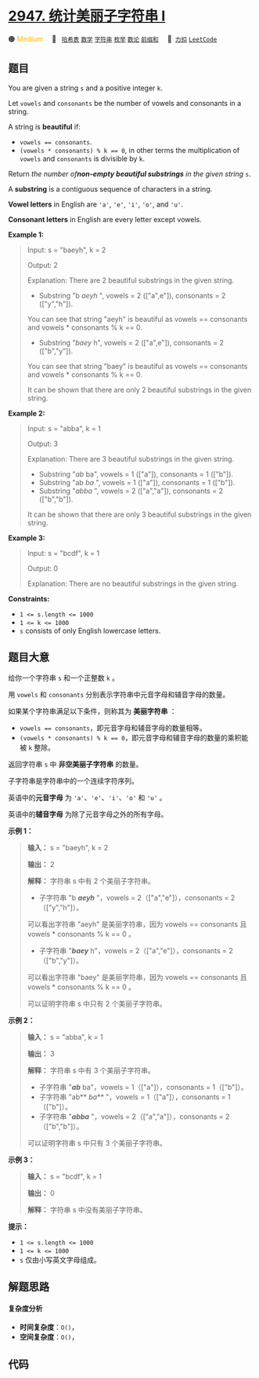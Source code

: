 # [2947. 统计美丽子字符串 I](https://2xiao.github.io/leetcode-js/problem/2947.html)

🟠 <font color=#ffb800>Medium</font>&emsp; 🔖&ensp; [`哈希表`](/tag/hash-table.md) [`数学`](/tag/math.md) [`字符串`](/tag/string.md) [`枚举`](/tag/enumeration.md) [`数论`](/tag/number-theory.md) [`前缀和`](/tag/prefix-sum.md)&emsp; 🔗&ensp;[`力扣`](https://leetcode.cn/problems/count-beautiful-substrings-i) [`LeetCode`](https://leetcode.com/problems/count-beautiful-substrings-i)

## 题目

You are given a string `s` and a positive integer `k`.

Let `vowels` and `consonants` be the number of vowels and consonants in a
string.

A string is **beautiful** if:

  * `vowels == consonants`.
  * `(vowels * consonants) % k == 0`, in other terms the multiplication of `vowels` and `consonants` is divisible by `k`.

Return _the number of**non-empty beautiful substrings** in the given string_
`s`.

A **substring** is a contiguous sequence of characters in a string.

**Vowel letters** in English are `'a'`, `'e'`, `'i'`, `'o'`, and `'u'`.

**Consonant letters** in English are every letter except vowels.



**Example 1:**

> Input: s = "baeyh", k = 2
> 
> Output: 2
> 
> Explanation: There are 2 beautiful substrings in the given string.
> - Substring "b _aeyh_ ", vowels = 2 (["a",e"]), consonants = 2 (["y","h"]).
> 
> You can see that string "aeyh" is beautiful as vowels == consonants and vowels * consonants % k == 0.
> - Substring "_baey_ h", vowels = 2 (["a",e"]), consonants = 2 (["b","y"]). 
> 
> You can see that string "baey" is beautiful as vowels == consonants and vowels * consonants % k == 0.
> 
> It can be shown that there are only 2 beautiful substrings in the given string.

**Example 2:**

> Input: s = "abba", k = 1
> 
> Output: 3
> 
> Explanation: There are 3 beautiful substrings in the given string.
> - Substring "_ab_ ba", vowels = 1 (["a"]), consonants = 1 (["b"]). 
> - Substring "ab _ba_ ", vowels = 1 (["a"]), consonants = 1 (["b"]).
> - Substring "_abba_ ", vowels = 2 (["a","a"]), consonants = 2 (["b","b"]).
> 
> It can be shown that there are only 3 beautiful substrings in the given string.

**Example 3:**

> Input: s = "bcdf", k = 1
> 
> Output: 0
> 
> Explanation: There are no beautiful substrings in the given string.

**Constraints:**

  * `1 <= s.length <= 1000`
  * `1 <= k <= 1000`
  * `s` consists of only English lowercase letters.


## 题目大意

给你一个字符串 `s` 和一个正整数 `k` 。

用 `vowels` 和 `consonants` 分别表示字符串中元音字母和辅音字母的数量。

如果某个字符串满足以下条件，则称其为 **美丽字符串** ：

  * `vowels == consonants`，即元音字母和辅音字母的数量相等。
  * `(vowels * consonants) % k == 0`，即元音字母和辅音字母的数量的乘积能被 `k` 整除。

返回字符串 `s` 中 **非空美丽子字符串** 的数量。

子字符串是字符串中的一个连续字符序列。

英语中的**元音字母** 为 `'a'`、`'e'`、`'i'`、`'o'` 和 `'u'` 。

英语中的**辅音字母** 为除了元音字母之外的所有字母。



**示例 1：**

> 
> 
> 
> 
> 
> **输入：** s = "baeyh", k = 2
> 
> **输出：** 2
> 
> **解释：** 字符串 s 中有 2 个美丽子字符串。
> - 子字符串 "b _**aeyh**_ "，vowels = 2（["a","e"]），consonants = 2（["y","h"]）。
> 
> 可以看出字符串 "aeyh" 是美丽字符串，因为 vowels == consonants 且 vowels * consonants % k == 0 。
> - 子字符串 "_**baey**_ h"，vowels = 2（["a","e"]），consonants = 2（["b","y"]）。
> 
> 可以看出字符串 "baey" 是美丽字符串，因为 vowels == consonants 且 vowels * consonants % k == 0 。
> 
> 可以证明字符串 s 中只有 2 个美丽子字符串。
> 
> 

**示例 2：**

> 
> 
> 
> 
> 
> **输入：** s = "abba", k = 1
> 
> **输出：** 3
> 
> **解释：** 字符串 s 中有 3 个美丽子字符串。
> - 子字符串 "**_ab_** ba"，vowels = 1（["a"]），consonants = 1（["b"]）。
> - 子字符串 "ab** _ba_** "，vowels = 1（["a"]），consonants = 1（["b"]）。
> - 子字符串 "_**abba**_ "，vowels = 2（["a","a"]），consonants = 2（["b","b"]）。
> 
> 可以证明字符串 s 中只有 3 个美丽子字符串。
> 
> 

**示例 3：**

> 
> 
> 
> 
> 
> **输入：** s = "bcdf", k = 1
> 
> **输出：** 0
> 
> **解释：** 字符串 s 中没有美丽子字符串。
> 
> 



**提示：**

  * `1 <= s.length <= 1000`
  * `1 <= k <= 1000`
  * `s` 仅由小写英文字母组成。


## 解题思路

#### 复杂度分析

- **时间复杂度**：`O()`，
- **空间复杂度**：`O()`，

## 代码

```javascript

```